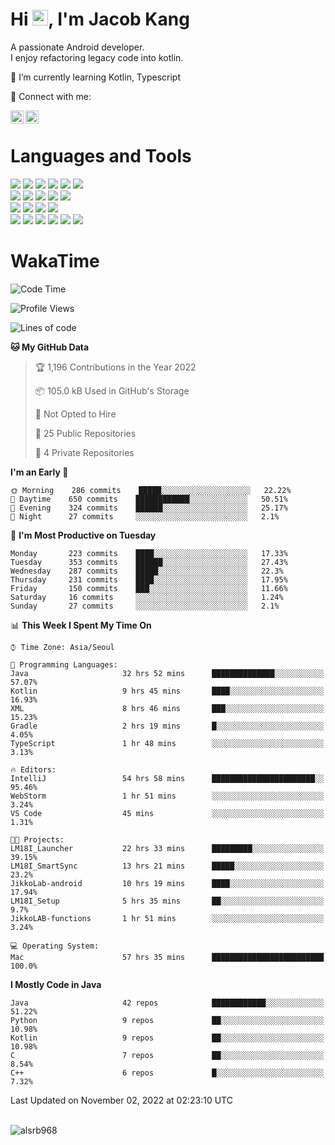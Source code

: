 # Hi <img src="https://media.giphy.com/media/hvRJCLFzcasrR4ia7z/giphy.gif" width="25px">, I'm Jacob Kang
A passionate Android developer.
</br>
I enjoy refactoring legacy code into kotlin.

🌱 I’m currently learning Kotlin, Typescript

🤝 Connect with me:

<a href="https://www.linkedin.com/in/minkyu-kang-b7477b1b2/"><img align="left" src="https://raw.githubusercontent.com/yushi1007/yushi1007/main/images/linkedin.svg" alt="Minkyu Kang | LinkedIn" width="21px"/></a>
<a href="https://www.instagram.com/_jacob_kang/"><img align="left" src="https://raw.githubusercontent.com/yushi1007/yushi1007/main/images/instagram.svg" alt="Jacob Kang | Instagram" width="21px"/></a>

</br>

# Languages and Tools

<div align="left">
<img src="https://img.shields.io/badge/java-007396?logo=java&logoColor=white"/>
<img src="https://img.shields.io/badge/kotlin-7F52FF?logo=kotlin&logoColor=white"/>
<img src="https://img.shields.io/badge/python-3776AB?logo=python&logoColor=white"/>
<img src="https://img.shields.io/badge/bash shell-4EAA25?logo=gnubash&logoColor=white"/>
<img src="https://img.shields.io/badge/c-A8B9CC?logo=c&logoColor=white"/>
<img src="https://img.shields.io/badge/c++-00599C?logo=c%2b%2b&logoColor=white"/>
</div>
<div align="left">
<img src="https://img.shields.io/badge/git-F05032?logo=git&logoColor=white"/>
<img src="https://img.shields.io/badge/github-181717?logo=github&logoColor=white"/>
<img src="https://img.shields.io/badge/mysql-4479A1?logo=mysql&logoColor=white"/>
<img src="https://img.shields.io/badge/sqlite-003B57?logo=sqlite&logoColor=white"/>
<img src="https://img.shields.io/badge/amazon AWS-232F3E?logo=amazonaws&logoColor=white"/>
</div>
<div align="left">
<img src="https://img.shields.io/badge/android-3DDC84?logo=android&logoColor=white"/>
<img src="https://img.shields.io/badge/linux-FCC624?logo=linux&logoColor=white"/>
<img src="https://img.shields.io/badge/flask-000000?logo=flask&logoColor=white"/>
<img src="https://img.shields.io/badge/arduino-00979D?logo=arduino&logoColor=white"/>
</div>
<div align="left">
<img src="https://img.shields.io/badge/slack-4A154B?logo=slack&logoColor=white"/>
<img src="https://img.shields.io/badge/notion-000000?logo=notion&logoColor=white"/>
<img src="https://img.shields.io/badge/jira-0052CC?logo=jira&logoColor=white"/>
<img src="https://img.shields.io/badge/postman-FF6C37?logo=postman&logoColor=white"/>
<img src="https://img.shields.io/badge/intellij-000000?logo=intellijidea&logoColor=white"/>
<img src="https://img.shields.io/badge/pycharm-000000?logo=pycharm&logoColor=white"/>
</div>

# WakaTime

<!--START_SECTION:waka-->
![Code Time](http://img.shields.io/badge/Code%20Time-1%2C491%20hrs%2046%20mins-blue)

![Profile Views](http://img.shields.io/badge/Profile%20Views-0-blue)

![Lines of code](https://img.shields.io/badge/From%20Hello%20World%20I%27ve%20Written-180%20Thousand%20lines%20of%20code-blue)

**🐱 My GitHub Data** 

> 🏆 1,196 Contributions in the Year 2022
 > 
> 📦 105.0 kB Used in GitHub's Storage 
 > 
> 🚫 Not Opted to Hire
 > 
> 📜 25 Public Repositories 
 > 
> 🔑 4 Private Repositories  
 > 
**I'm an Early 🐤** 

```text
🌞 Morning    286 commits    █████░░░░░░░░░░░░░░░░░░░░   22.22% 
🌆 Daytime    650 commits    ████████████░░░░░░░░░░░░░   50.51% 
🌃 Evening    324 commits    ██████░░░░░░░░░░░░░░░░░░░   25.17% 
🌙 Night      27 commits     ░░░░░░░░░░░░░░░░░░░░░░░░░   2.1%

```
📅 **I'm Most Productive on Tuesday** 

```text
Monday       223 commits    ████░░░░░░░░░░░░░░░░░░░░░   17.33% 
Tuesday      353 commits    ██████░░░░░░░░░░░░░░░░░░░   27.43% 
Wednesday    287 commits    █████░░░░░░░░░░░░░░░░░░░░   22.3% 
Thursday     231 commits    ████░░░░░░░░░░░░░░░░░░░░░   17.95% 
Friday       150 commits    ███░░░░░░░░░░░░░░░░░░░░░░   11.66% 
Saturday     16 commits     ░░░░░░░░░░░░░░░░░░░░░░░░░   1.24% 
Sunday       27 commits     ░░░░░░░░░░░░░░░░░░░░░░░░░   2.1%

```


📊 **This Week I Spent My Time On** 

```text
⌚︎ Time Zone: Asia/Seoul

💬 Programming Languages: 
Java                     32 hrs 52 mins      ██████████████░░░░░░░░░░░   57.07% 
Kotlin                   9 hrs 45 mins       ████░░░░░░░░░░░░░░░░░░░░░   16.93% 
XML                      8 hrs 46 mins       ███░░░░░░░░░░░░░░░░░░░░░░   15.23% 
Gradle                   2 hrs 19 mins       █░░░░░░░░░░░░░░░░░░░░░░░░   4.05% 
TypeScript               1 hr 48 mins        ░░░░░░░░░░░░░░░░░░░░░░░░░   3.13%

🔥 Editors: 
IntelliJ                 54 hrs 58 mins      ███████████████████████░░   95.46% 
WebStorm                 1 hr 51 mins        ░░░░░░░░░░░░░░░░░░░░░░░░░   3.24% 
VS Code                  45 mins             ░░░░░░░░░░░░░░░░░░░░░░░░░   1.31%

🐱‍💻 Projects: 
LM18I_Launcher           22 hrs 33 mins      █████████░░░░░░░░░░░░░░░░   39.15% 
LM18I_SmartSync          13 hrs 21 mins      █████░░░░░░░░░░░░░░░░░░░░   23.2% 
JikkoLab-android         10 hrs 19 mins      ████░░░░░░░░░░░░░░░░░░░░░   17.94% 
LM18I_Setup              5 hrs 35 mins       ██░░░░░░░░░░░░░░░░░░░░░░░   9.7% 
JikkoLAB-functions       1 hr 51 mins        ░░░░░░░░░░░░░░░░░░░░░░░░░   3.24%

💻 Operating System: 
Mac                      57 hrs 35 mins      █████████████████████████   100.0%

```

**I Mostly Code in Java** 

```text
Java                     42 repos            ████████████░░░░░░░░░░░░░   51.22% 
Python                   9 repos             ██░░░░░░░░░░░░░░░░░░░░░░░   10.98% 
Kotlin                   9 repos             ██░░░░░░░░░░░░░░░░░░░░░░░   10.98% 
C                        7 repos             ██░░░░░░░░░░░░░░░░░░░░░░░   8.54% 
C++                      6 repos             █░░░░░░░░░░░░░░░░░░░░░░░░   7.32%

```



 Last Updated on November 02, 2022 at 02:23:10 UTC
<!--END_SECTION:waka-->

</br>

<div align="left">
<img align="left" src="https://github-readme-stats.vercel.app/api/top-langs?username=alsrb968&show_icons=true&locale=en&layout=compact&theme=dark" alt="alsrb968" />
</div>
